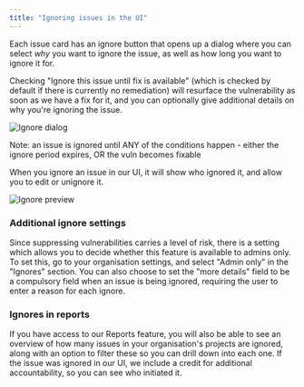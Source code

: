 ```yaml
---
title: "Ignoring issues in the UI"
---
```


Each issue card has an ignore button that opens up a dialog where you can select _why_ you want to ignore the issue, as well as how long you want to ignore it for.

Checking "Ignore this issue until fix is available" (which is checked by default if there is currently no remediation) will resurface the vulnerability as soon as we have a fix for it, and you can optionally give additional details on why you're ignoring the issue.

![Ignore dialog](https://res.cloudinary.com/snyk/image/upload/c_scale,q_auto,w_300/v1518625213/blog/ignore-fix-not-available.png)

Note: an issue is ignored until ANY of the conditions happen - either the ignore period expires, OR the vuln becomes fixable

When you ignore an issue in our UI, it will show who ignored it, and allow you to edit or unignore it.

![Ignore preview](https://res.cloudinary.com/snyk/image/upload/c_scale,q_auto/v1518625201/blog/ignore-preview.png)

### Additional ignore settings

Since suppressing vulnerabilities carries a level of risk, there is a setting which allows you to decide whether this feature is available to admins only. To set this, go to your organisation settings, and select "Admin only" in the "Ignores" section. You can also choose to set the "more details" field to be a compulsory field when an issue is being ignored, requiring the user to enter a reason for each ignore.

### Ignores in reports

If you have access to our Reports feature, you will also be able to see an overview of how many issues in your organisation's projects are ignored, along with an option to filter these so you can drill down into each one. If the issue was ignored in our UI, we include a credit for additional accountability, so you can see who initiated it.
